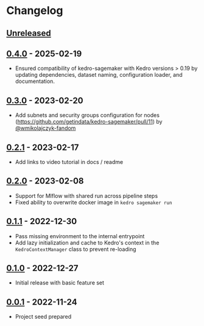 # Changelog

## [Unreleased]

## [0.4.0] - 2025-02-19

-   Ensured compatibility of kedro-sagemaker with Kedro versions > 0.19 by updating dependencies, dataset naming, configuration loader, and documentation.

## [0.3.0] - 2023-02-20

-   Add subnets and security groups configuration for nodes (<https://github.com/getindata/kedro-sagemaker/pull/11>) by [@wmikolajczyk-fandom](https://github.com/wmikolajczyk-fandom)

## [0.2.1] - 2023-02-17

-   Add links to video tutorial in docs / readme

## [0.2.0] - 2023-02-08

-   Support for Mlflow with shared run across pipeline steps
-   Fixed ability to overwrite docker image in `kedro sagemaker run`

## [0.1.1] - 2022-12-30

-   Pass missing environment to the internal entrypoint
-   Add lazy initialization and cache to Kedro's context in the `KedroContextManager` class to prevent re-loading

## [0.1.0] - 2022-12-27

-   Initial release with basic feature set

## [0.0.1] - 2022-11-24

-   Project seed prepared

[Unreleased]: https://github.com/getindata/kedro-sagemaker/compare/0.4.0...HEAD

[0.4.0]: https://github.com/getindata/kedro-sagemaker/compare/0.3.0...0.4.0

[0.3.0]: https://github.com/getindata/kedro-sagemaker/compare/0.2.1...0.3.0

[0.2.1]: https://github.com/getindata/kedro-sagemaker/compare/0.2.0...0.2.1

[0.2.0]: https://github.com/getindata/kedro-sagemaker/compare/0.1.1...0.2.0

[0.1.1]: https://github.com/getindata/kedro-sagemaker/compare/0.1.0...0.1.1

[0.1.0]: https://github.com/getindata/kedro-sagemaker/compare/0.0.1...0.1.0

[0.0.1]: https://github.com/getindata/kedro-sagemaker/compare/1de2c65027d02a885dda61727dfe83a3404badcf...0.0.1

